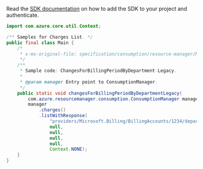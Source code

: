 Read the [SDK documentation](https://github.com/Azure/azure-sdk-for-java/blob/azure-resourcemanager-consumption_1.0.0-beta.3/sdk/consumption/azure-resourcemanager-consumption/README.md) on how to add the SDK to your project and authenticate.

```java
import com.azure.core.util.Context;

/** Samples for Charges List. */
public final class Main {
    /*
     * x-ms-original-file: specification/consumption/resource-manager/Microsoft.Consumption/stable/2021-10-01/examples/ChargesForBillingPeriodByDepartment.json
     */
    /**
     * Sample code: ChangesForBillingPeriodByDepartment-Legacy.
     *
     * @param manager Entry point to ConsumptionManager.
     */
    public static void changesForBillingPeriodByDepartmentLegacy(
        com.azure.resourcemanager.consumption.ConsumptionManager manager) {
        manager
            .charges()
            .listWithResponse(
                "providers/Microsoft.Billing/BillingAccounts/1234/departments/42425",
                null,
                null,
                null,
                null,
                Context.NONE);
    }
}
```
